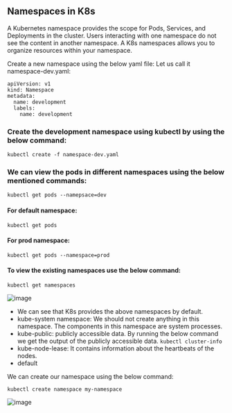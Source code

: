 ## Namespaces in K8s

A Kubernetes namespace provides the scope for Pods, Services, and Deployments in the cluster. Users interacting with one namespace do not see the content in another namespace. A K8s namespaces allows you to organize resources within your namespace.

Create a new namespace using the below yaml file: Let us call it namespace-dev.yaml:
```
apiVersion: v1
kind: Namespace
metadata:
  name: development
  labels:
    name: development

```
### Create the development namespace using kubectl by using the below command:
```
kubectl create -f namespace-dev.yaml
```

### We can view the pods in different namespaces using the below mentioned commands:

```
kubectl get pods --namepsace=dev
```
#### For default namespace:
```
kubectl get pods
```
#### For prod namespace:
```
kubectl get pods --namespace=prod
```
#### To view the existing namespaces use the below command:
```
kubectl get namespaces
```
![image](https://github.com/itsnehagarg/KubernetesInAction/assets/20385826/61b1c231-9148-4ed8-b55e-33ba60a66e83)

- We can see that K8s provides the above namespaces by default.
- kube-system namespace: We should not create anything in this namespace. The components in this namespace are system processes.
- kube-public: publicly accessible data. By running the below command we get the output of the publicly accessible data.
`` kubectl cluster-info
``
- kube-node-lease: It contains information about the heartbeats of the nodes.
- default

We can create our namespace using the below command:
```
kubectl create namespace my-namespace
```
![image](https://github.com/itsnehagarg/KubernetesInAction/assets/20385826/c8dbd406-21e1-4148-a937-8e66752ce0b3)







